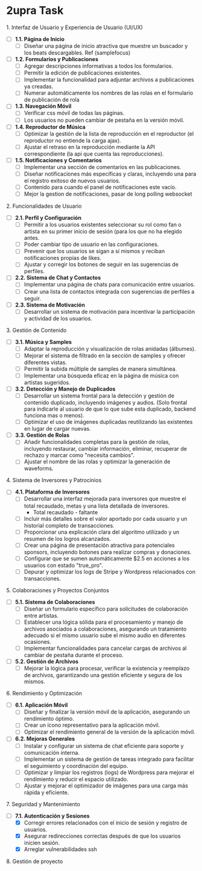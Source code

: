# 2upra Task

1\. Interfaz de Usuario y Experiencia de Usuario (UI/UX)
  - [ ] **1.1. Página de Inicio**
    - [ ] Diseñar una página de inicio atractiva que muestre un buscador y los beats descargables. Ref (samplefocus)
          
  - [ ] **1.2. Formularios y Publicaciones**
    - [ ] Agregar descripciones informativas a todos los formularios.
    - [ ] Permitir la edición de publicaciones existentes.
    - [ ] Implementar la funcionalidad para adjuntar archivos a publicaciones ya creadas.
    - [ ] Numerar automáticamente los nombres de las rolas en el formulario de publicación de rola
          
  - [ ] **1.3. Navegación Móvil**
    - [ ] Verificar css móvil de todas las páginas.
    - [ ] Los usuarios no pueden cambiar de pestaña en la versión móvil.
          
  - [ ] **1.4. Reproductor de Música**
    - [ ] Optimizar la gestión de la lista de reproducción en el reproductor (el reproductor no entiende la carga ajax).
    - [ ] Ajustar el retraso en la reproducción mediante la API correspondiente (la api que cuenta las reproducciones).
          
  - [ ] **1.5. Notificaciones y Comentarios**
    - [ ] Implementar una sección de comentarios en las publicaciones.
    - [ ] Diseñar notificaciones más específicas y claras, incluyendo una para el registro exitoso de nuevos usuarios.
    - [ ] Contenido para cuando el panel de notificaciones este vacío. 
    - [ ] Mejor la gestion de notificaciones, pasar de long polling websocket
          
2\. Funcionalidades de Usuario
  - [ ] **2.1. Perfil y Configuración**
    - [ ] Permitir a los usuarios existentes seleccionar su rol como fan o artista en su primer inicio de sesión (para los que no ha elegido antes.
    - [ ] Poder cambiar tipo de usuario en las configuraciones.
    - [ ] Prevenir que los usuarios se sigan a sí mismos y reciban notificaciones propias de likes.
    - [ ] Ajustar y corregir los botones de seguir en las sugerencias de perfiles.
  - [ ] **2.2. Sistema de Chat y Contactos**
    - [ ] Implementar una página de chats para comunicación entre usuarios.
    - [ ] Crear una lista de contactos integrada con sugerencias de perfiles a seguir.
  - [ ] **2.3. Sistema de Motivación**
    - [ ] Desarrollar un sistema de motivación para incentivar la participación y actividad de los usuarios.
          
3\. Gestión de Contenido
  - [ ] **3.1. Música y Samples**
    - [ ] Adaptar la reproducción y visualización de rolas anidadas (álbumes).
    - [ ] Mejorar el sistema de filtrado en la sección de samples y ofrecer diferentes vistas.
    - [ ] Permitir la subida múltiple de samples de manera simultánea.
    - [ ] Implementar una búsqueda eficaz en la página de música con artistas sugeridos.
  - [ ] **3.2. Detección y Manejo de Duplicados**
    - [ ] Desarrollar un sistema frontal para la detección y gestión de contenido duplicado, incluyendo imágenes y audios. (Solo frontal para indicarle al usuario de que lo que sube esta duplicado, backend funciona mas o menos). 
    - [ ] Optimizar el uso de imágenes duplicadas reutilizando las existentes en lugar de cargar nuevas.
  - [ ] **3.3. Gestión de Rolas**
    - [ ] Añadir funcionalidades completas para la gestión de rolas, incluyendo restaurar, cambiar información, eliminar, recuperar de rechazo y marcar como "necesita cambios".
    - [ ] Ajustar el nombre de las rolas y optimizar la generación de waveforms.
          
4\. Sistema de Inversores y Patrocinios
  - [ ] **4.1. Plataforma de Inversores**
    - [ ] Desarrollar una interfaz mejorada para inversores que muestre el total recaudado, metas y una lista detallada de inversores.
      - Total recaudado - faltante
    - [ ] Incluir más detalles sobre el valor aportado por cada usuario y un historial completo de transacciones.
    - [ ] Proporcionar una explicación clara del algoritmo utilizado y un resumen de los logros alcanzados.
    - [ ] Crear una página de presentación atractiva para potenciales sponsors, incluyendo botones para realizar compras y donaciones.
    - [ ] Configurar que se sumen automáticamente $2.5 en acciones a los usuarios con estado "true_pro".
    - [ ] Depurar y optimizar los logs de Stripe y Wordpress relacionados con transacciones.
          
5\. Colaboraciones y Proyectos Conjuntos
  - [ ] **5.1. Sistema de Colaboraciones**
    - [ ] Diseñar un formulario específico para solicitudes de colaboración entre artistas.
    - [ ] Establecer una lógica sólida para el procesamiento y manejo de archivos asociados a colaboraciones, asegurando un tratamiento adecuado si el mismo usuario sube el mismo audio en diferentes ocasiones.
    - [ ] Implementar funcionalidades para cancelar cargas de archivos al cambiar de pestaña durante el proceso.
  - [ ] **5.2. Gestión de Archivos**
    - [ ] Mejorar la lógica para procesar, verificar la existencia y reemplazo de archivos, garantizando una gestión eficiente y segura de los mismos.
          
6\. Rendimiento y Optimización
  - [ ] **6.1. Aplicación Móvil**
    - [ ] Diseñar y finalizar la versión móvil de la aplicación, asegurando un rendimiento óptimo.
    - [ ] Crear un ícono representativo para la aplicación móvil.
    - [ ] Optimizar el rendimiento general de la versión de la aplicación móvil.
  - [ ] **6.2. Mejoras Generales**
    - [ ] Instalar y configurar un sistema de chat eficiente para soporte y comunicación interna.
    - [ ] Implementar un sistema de gestión de tareas integrado para facilitar el seguimiento y coordinación del equipo.
    - [ ] Optimizar y limpiar los registros (logs) de Wordpress para mejorar el rendimiento y reducir el espacio utilizado.
    - [ ] Ajustar y mejorar el optimizador de imágenes para una carga más rápida y eficiente.
          
7\. Seguridad y Mantenimiento
  - [ ] **7.1. Autenticación y Sesiones**
    - [x] Corregir errores relacionados con el inicio de sesión y registro de usuarios.
    - [x] Asegurar redirecciones correctas después de que los usuarios inicien sesión.
    - [x] Arreglar vulnerabilidades ssh

8\. Gestión de proyecto


